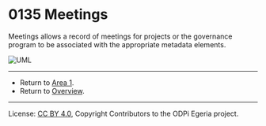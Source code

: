 <!-- SPDX-License-Identifier: CC-BY-4.0 -->
<!-- Copyright Contributors to the ODPi Egeria project. -->

# 0135 Meetings

Meetings allows a record of meetings for projects or the governance
program to be associated with the appropriate metadata elements.

![UML](0135-Meetings.png#pagewidth)

----

* Return to [Area 1](Area-1-models.md).
* Return to [Overview](.).


----
License: [CC BY 4.0](https://creativecommons.org/licenses/by/4.0/),
Copyright Contributors to the ODPi Egeria project.